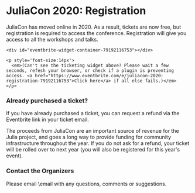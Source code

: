 # JuliaCon 2020: Registration

JuliaCon has moved online in 2020.
As a result, tickets are now free, but registration is required to access the conference.
Registration will give you access to all the workshops and talks.

~~~
<div id="eventbrite-widget-container-79192116753"></div>

<p style='font-size:14px'>
  <em>(Can't see the ticketing widget above? Please wait a few seconds, refesh your browser, or check if a plugin is preventing access. <a href="https://www.eventbrite.com/e/juliacon-2020-registration-79192116753">Click here</a> if all else fails.)</em>
</p>
~~~

### Already purchased a ticket?

If you have already purchased a ticket, you can request a refund via the Eventbrite link in your ticket email.

The proceeds from JuliaCon are an important source of revenue for the Julia project, and goes a long way to provide funding for community infrastructure throughout the year.
If you do not ask for a refund, your ticket will be rolled over to next year (you will also be registered for this year's event).

### Contact the Organizers

Please email \email with any questions, comments or suggestions.
